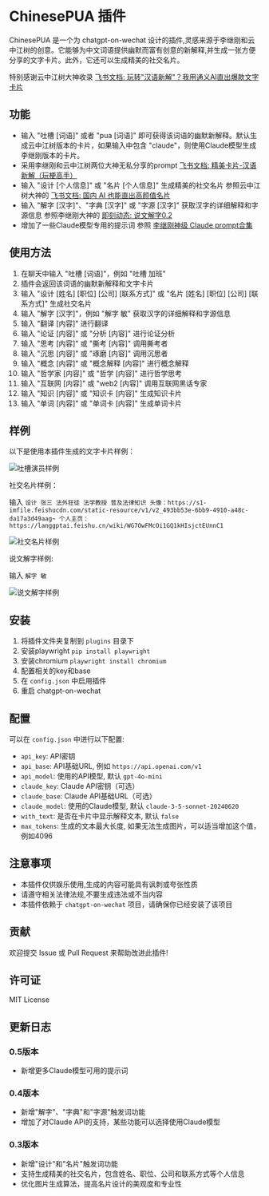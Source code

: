 # ChinesePUA 插件

ChinesePUA 是一个为 chatgpt-on-wechat 设计的插件,灵感来源于李继刚和云中江树的创意。它能够为中文词语提供幽默而富有创意的新解释,并生成一张方便分享的文字卡片。此外，它还可以生成精美的社交名片。

特别感谢云中江树大神收录 [飞书文档: 玩转"汉语新解"？我用通义AI直出爆款文字卡片](https://langgptai.feishu.cn/wiki/WKaEwX5LMirfJlkenf6cKGDGnJg)

## 功能

- 输入 "吐槽 [词语]" 或者 "pua [词语]" 即可获得该词语的幽默新解释。默认生成云中江树版本的卡片，如果输入中包含 "claude"，则使用Claude模型生成李继刚版本的卡片。
- 采用李继刚和云中江树两位大神无私分享的prompt [飞书文档: 精美卡片-汉语新解（玩梗高手）](https://tffyvtlai4.feishu.cn/wiki/HvkuwNcKxiqvLKk5o9rcRjfjn1u)
- 输入 "设计 [个人信息]" 或 "名片 [个人信息]" 生成精美的社交名片 参照云中江树大神的 [飞书文档: 国内 AI 也能直出高颜值名片](https://langgptai.feishu.cn/wiki/WG7OwFMcOi1GQ1kHIsjctEUnnC1)
- 输入 "解字 [汉字]"、"字典 [汉字]" 或 "字源 [汉字]" 获取汉字的详细解释和字源信息 参照李继刚大神的 [即刻动态: 说文解字0.2](https://m.okjike.com/originalPosts/66e832842cacf9416a2500bf?s=eyJ1IjoiNjRiNWY5YzliOGM3NWExYmI4Nzk4OGQ0In0%3D)
- 增加了一些Claude模型专用的提示词 参照 [李继刚神级 Claude prompt合集](https://mp.weixin.qq.com/s/U7rl2LGN3MQbnfiMlzlwUg)

## 使用方法

1. 在聊天中输入 "吐槽 [词语]"，例如 "吐槽 加班"
2. 插件会返回该词语的幽默新解释和文字卡片
3. 输入 "设计 [姓名] [职位] [公司] [联系方式]" 或 "名片 [姓名] [职位] [公司] [联系方式]" 生成社交名片
4. 输入 "解字 [汉字]"，例如 "解字 敏" 获取汉字的详细解释和字源信息
5. 输入 "翻译 [内容]" 进行翻译
6. 输入 "论证 [内容]" 或 "分析 [内容]" 进行论证分析
7. 输入 "思考 [内容]" 或 "撕考 [内容]" 调用撕考者
8. 输入 "沉思 [内容]" 或 "琢磨 [内容]" 调用沉思者
9. 输入 "概念 [内容]" 或 "概念解释 [内容]" 进行概念解释
10. 输入 "哲学家 [内容]" 或 "哲学 [内容]" 进行哲学思考
11. 输入 "互联网 [内容]" 或 "web2 [内容]" 调用互联网黑话专家
12. 输入 "知识 [内容]" 或 "知识卡 [内容]" 生成知识卡片
13. 输入 "单词 [内容]" 或 "单词卡 [内容]" 生成单词卡片

## 样例

以下是使用本插件生成的文字卡片样例：

![吐槽演员样例](images/example1.jpg)

社交名片样例：

输入 `设计 张三 法外狂徒 法学教授 普及法律知识 头像：https://s1-imfile.feishucdn.com/static-resource/v1/v2_493bb53e-6bb9-4910-a48c-da17a3d49aag~ 个人主页：https://langgptai.feishu.cn/wiki/WG7OwFMcOi1GQ1kHIsjctEUnnC1`

![社交名片样例](images/example2.jpg)

说文解字样例:

输入 `解字 敏`

![说文解字样例](images/example3.png)

## 安装

1. 将插件文件夹复制到 `plugins` 目录下
2. 安装playwright `pip install playwright`
3. 安装chromium `playwright install chromium`
4. 配置相关的key和base
4. 在 `config.json` 中启用插件
5. 重启 chatgpt-on-wechat

## 配置

可以在 `config.json` 中进行以下配置:

- `api_key`: API密钥
- `api_base`: API基础URL, 例如 `https://api.openai.com/v1`
- `api_model`: 使用的API模型, 默认 `gpt-4o-mini`
- `claude_key`: Claude API密钥（可选）
- `claude_base`: Claude API基础URL（可选）
- `claude_model`: 使用的Claude模型, 默认 `claude-3-5-sonnet-20240620`
- `with_text`: 是否在卡片中显示解释文本, 默认 `false`
- `max_tokens`: 生成的文本最大长度, 如果无法生成图片，可以适当增加这个值，例如4096

## 注意事项

- 本插件仅供娱乐使用,生成的内容可能具有讽刺或夸张性质
- 请遵守相关法律法规,不要生成违法或不当内容
- 本插件依赖于 `chatgpt-on-wechat` 项目，请确保你已经安装了该项目

## 贡献

欢迎提交 Issue 或 Pull Request 来帮助改进此插件!

## 许可证

MIT License

## 更新日志

### 0.5版本
- 新增更多Claude模型可用的提示词

### 0.4版本
- 新增"解字"、"字典"和"字源"触发词功能
- 增加了对Claude API的支持，某些功能可以选择使用Claude模型

### 0.3版本
- 新增"设计"和"名片"触发词功能
- 支持生成精美的社交名片，包含姓名、职位、公司和联系方式等个人信息
- 优化图片生成算法，提高名片设计的美观度和专业性
